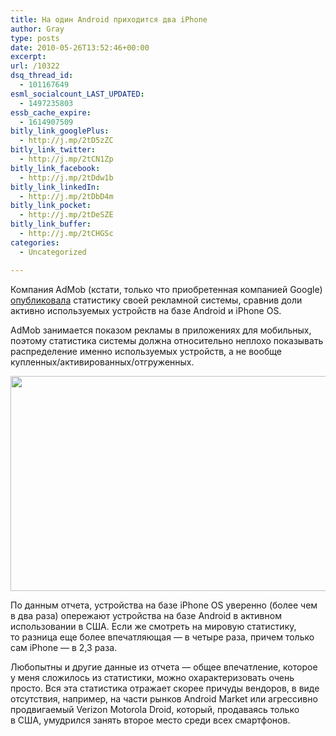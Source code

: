 ```yaml
---
title: На один Android приходится два iPhone
author: Gray
type: posts
date: 2010-05-26T13:52:46+00:00
excerpt:
url: /10322
dsq_thread_id:
  - 101167649
esml_socialcount_LAST_UPDATED:
  - 1497235803
essb_cache_expire:
  - 1614907509
bitly_link_googlePlus:
  - http://j.mp/2tD5zZC
bitly_link_twitter:
  - http://j.mp/2tCN1Zp
bitly_link_facebook:
  - http://j.mp/2tDdw1b
bitly_link_linkedIn:
  - http://j.mp/2tDbD4m
bitly_link_pocket:
  - http://j.mp/2tDeSZE
bitly_link_buffer:
  - http://j.mp/2tCHGSc
categories:
  - Uncategorized

---
```








Компания AdMob (кстати, только что приобретенная компанией Google) <a href="http://metrics.admob.com/2010/05/april-2010-mobile-metrics-report/" target="_blank">опубликовала</a> статистику своей рекламной системы, сравнив доли активно используемых устройств на&nbsp;базе Android и&nbsp;iPhone OS.

AdMob занимается показом рекламы в&nbsp;приложениях для мобильных, поэтому статистика системы должна относительно неплохо показывать распределение именно используемых устройств, а&nbsp;не&nbsp;вообще купленных/активированных/отгруженных.

<img src="https://i1.wp.com/forumimg.net/blog/iPhone-v-Android1.png?resize=589%2C344" width="589" height="344" data-recalc-dims="1" /> 

По&nbsp;данным отчета, устройства на&nbsp;базе iPhone OS&nbsp;уверенно (более чем в&nbsp;два раза) опережают устройства на&nbsp;базе Android в&nbsp;активном использовании в&nbsp;США. Если&nbsp;же смотреть на&nbsp;мировую статистику, то&nbsp;разница еще более впечатляющая&nbsp;&mdash; в&nbsp;четыре раза, причем только сам iPhone&nbsp;&mdash; в&nbsp;2,3 раза.

Любопытны и&nbsp;другие данные из&nbsp;отчета&nbsp;&mdash; общее впечатление, которое у&nbsp;меня сложилось из&nbsp;статистики, можно охарактеризовать очень просто. Вся эта статистика отражает скорее причуды вендоров, в&nbsp;виде отсутствия, например, на&nbsp;части рынков Android Market или агрессивно продвигаемый Verizon Motorola Droid, который, продаваясь только в&nbsp;США, умудрился занять второе место среди всех смартфонов.